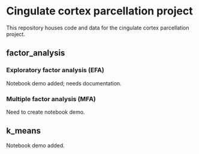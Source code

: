 # Cingulate cortex parcellation project

This repository houses code and data for the cingulate cortex parcellation project.

## factor_analysis
### Exploratory factor analysis (EFA)
Notebook demo added; needs documentation.

### Multiple factor analysis (MFA)
Need to create notebook demo.

## k_means
Notebook demo added.
